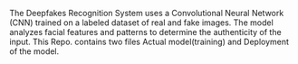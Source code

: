 The Deepfakes Recognition System uses a Convolutional Neural Network (CNN) trained on a labeled dataset of real and fake images. The model analyzes facial features and patterns to determine the authenticity of the input.
This Repo. contains two files Actual model(training) and Deployment of the model.
